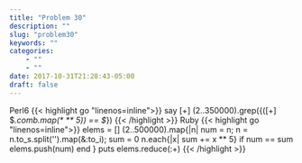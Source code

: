 ```yaml
---
title: "Problem 30"
description: ""
slug: "problem30"
keywords: ""
categories: 
    - ""
    - ""
date: 2017-10-31T21:28:43-05:00
draft: false
---
```

Perl6
{{< highlight go  "linenos=inline">}}
say [+] (2..350000).grep({([+] $_.comb.map(* ** 5)) == $_})
{{< /highlight >}}
Ruby
{{< highlight go  "linenos=inline">}}
elems = []
(2..500000).map{|n| num = n; n = n.to_s.split('').map(&:to_i);
                sum = 0
               n.each{|x| sum += x ** 5}
               if num == sum
                   elems.push(num)
               end
}
puts elems.reduce(:+)
{{< /highlight >}}
